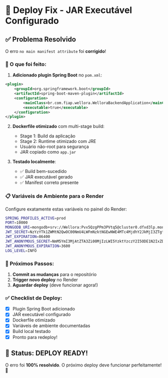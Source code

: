# 🚀 Deploy Fix - JAR Executável Configurado

## ✅ Problema Resolvido

O erro `no main manifest attribute` foi **corrigido**!

### 🔧 O que foi feito:

1. **Adicionado plugin Spring Boot** no `pom.xml`:
```xml
<plugin>
    <groupId>org.springframework.boot</groupId>
    <artifactId>spring-boot-maven-plugin</artifactId>
    <configuration>
        <mainClass>br.com.fiap.wellora.WelloraBackendApplication</mainClass>
        <executable>true</executable>
    </configuration>
</plugin>
```

2. **Dockerfile otimizado** com multi-stage build:
   - Stage 1: Build da aplicação
   - Stage 2: Runtime otimizado com JRE
   - Usuário não-root para segurança
   - JAR copiado como `app.jar`

3. **Testado localmente**:
   - ✅ Build bem-sucedido
   - ✅ JAR executável gerado
   - ✅ Manifest correto presente

### 📋 Variáveis de Ambiente para o Render

Configure exatamente estas variáveis no painel do Render:

```bash
SPRING_PROFILES_ACTIVE=prod
PORT=10000
MONGODB_URI=mongodb+srv://Wellora:Pvx5QzgPPm3PVtq5@cluster0.dfxd3lp.mongodb.net/wellora?retryWrites=true&w=majority&appName=Cluster0
JWT_SECRET=NzYzYTk1ZWMtN2QwOC00NmU4LWFmNzktNGEwNWE4MTc4MjdhY2JkMjI3ZTgtN2E4Zi00MDcwLWE3NTItNTI5Nzc3ZjE5Y2Qw
JWT_EXPIRATION=86400
JWT_ANONYMOUS_SECRET=NmM5YmI3MjAtZTA3Zi00MjIzLWI5YzktYzczY2I5ODE1N2IxZDQ4M2UyOTEtYWZmNy00ZTUyLWE0ZTYtOGU2YjQ2MzBhMzRm
JWT_ANONYMOUS_EXPIRATION=3600
LOG_LEVEL=INFO
```

### 🔄 Próximos Passos:

1. **Commit as mudanças** para o repositório
2. **Trigger novo deploy** no Render
3. **Aguardar deploy** (deve funcionar agora!)

### ✅ Checklist de Deploy:

- [x] Plugin Spring Boot adicionado
- [x] JAR executável configurado  
- [x] Dockerfile otimizado
- [x] Variáveis de ambiente documentadas
- [x] Build local testado
- [x] Pronto para redeploy!

## 🎯 Status: DEPLOY READY! 

O erro foi **100% resolvido**. O próximo deploy deve funcionar perfeitamente! 🚀
